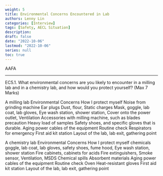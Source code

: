 ```yaml
---
weight: 5
title: Environmental Concerns Encountered in Lab
authors: Lenny Lin
categories: [Interview]
tags: [Safety, AECL Situation]
description: 
draft: false
date: "2022-10-06"
lastmod: "2022-10-06"
series: null
toc: true
---
```

AAFA

<!--more-->
---

EC5.1.	What environmental concerns are you likely to encounter in a milling lab and in a chemistry lab, and how would you protect yourself? (Max 7 Marks)

A milling lab
Environmental Concerns	How I protect myself
Noise from grinding machine	Ear plugs
Dust, flour,
Static charges	Mask, goggle, lab coat, lab gloves,
Eye wash station, shower station,
Cover onto the power outlet,
Ventilation
Accessories with milling machine, such as blades	precaution
Heavy load of samples	Safety shoes, and specific gloves that is durable.
Aging power cables of the equipment	Routine check
	Respirators for emergency
First aid kit station
Layout of the lab, lab exit, gathering point

A chemistry lab
Environmental Concerns	How I protect myself
chemicals	goggle, lab coat, lab gloves,
safety shoes,
fume hood,
Eye wash station, shower station
Fire cabinets, cabinets for acids
Fire extinguishers,
Smoke sensor,
Ventilation,
MSDS
Chemical spills	Absorbent materials
Aging power cables of the equipment	Routine check
Oven	Heat-resistant gloves
	First aid kit station
Layout of the lab, lab exit, gathering point
